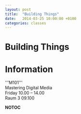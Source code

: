 ```yaml
---
layout: post
title:  "Building Things"
date:   2014-03-25 10:00:00 +0100
categories: classes
---
```


# Building Things

# Information
'''M101'''<br/>
Mastering Digital Media<br/>
Friday 10.00 – 14.00<br/>
Raum 3 09.100

__NOTOC__



